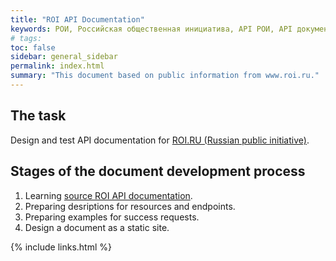 ```yaml
---
title: "ROI API Documentation"
keywords: РОИ, Российская общественная инициатива, API РОИ, API документация, технический писатель, технический писатель фриланс, технический писатель удаленно
# tags:
toc: false
sidebar: general_sidebar
permalink: index.html
summary: "This document based on public information from www.roi.ru."
---
```


## The task

Design and test API documentation for [ROI.RU (Russian public initiative)](https://www.roi.ru).

## Stages of the document development process

1. Learning [source ROI API documentation](https://www.roi.ru/page/api/).
2. Preparing desriptions for resources and endpoints.
3. Preparing examples for success requests.
4. Design a document as a static site.


{% include links.html %}
